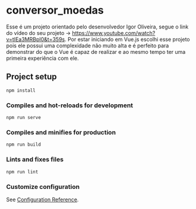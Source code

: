# conversor_moedas

Esse é um projeto orientado pelo desenvolvedor Igor Oliveira, segue o link do vídeo do seu projeto -> https://www.youtube.com/watch?v=tIEa3MRBpI0&t=359s.
Por estar iniciando em Vue.js escolhi esse projeto pois ele possui uma complexidade não muito alta e é perfeito para demonstrar do que o Vue é capaz de realizar 
e ao mesmo tempo ter uma primeira experiência com ele.

## Project setup
```
npm install
```

### Compiles and hot-reloads for development
```
npm run serve
```

### Compiles and minifies for production
```
npm run build
```

### Lints and fixes files
```
npm run lint
```

### Customize configuration
See [Configuration Reference](https://cli.vuejs.org/config/).
